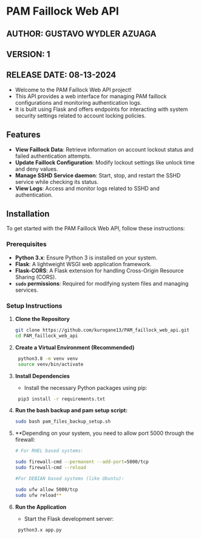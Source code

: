 # PAM Faillock Web API

## AUTHOR: GUSTAVO WYDLER AZUAGA
## VERSION: 1
## RELEASE DATE: 08-13-2024

- Welcome to the PAM Faillock Web API project!
- This API provides a web interface for managing PAM faillock configurations and monitoring authentication logs. 
- It is built using Flask and offers endpoints for interacting with system security settings related to account locking policies.

## Features

- **View Faillock Data**: Retrieve information on account lockout status and failed authentication attempts.
- **Update Faillock Configuration**: Modify lockout settings like unlock time and deny values.
- **Manage SSHD Service daemon**: Start, stop, and restart the SSHD service while checking its status.
- **View Logs**: Access and monitor logs related to SSHD and authentication.

## Installation

To get started with the PAM Faillock Web API, follow these instructions:

### Prerequisites

- **Python 3.x**: Ensure Python 3 is installed on your system.
- **Flask**: A lightweight WSGI web application framework.
- **Flask-CORS**: A Flask extension for handling Cross-Origin Resource Sharing (CORS).
- **`sudo` permissions**: Required for modifying system files and managing services.

### Setup Instructions

1. **Clone the Repository**

   ```bash
   git clone https://github.com/kurogane13/PAM_faillock_web_api.git
   cd PAM_faillock_web_api

2. **Create a Virtual Environment (Recommended)**

   ```bash
    python3.8 -m venv venv
    source venv/bin/activate

3. **Install Dependencies**

   - Install the necessary Python packages using pip:
   ```bash
    pip3 install -r requirements.txt

4. **Run the bash backup and pam setup script:**
   ```bash
   sudo bash pam_files_backup_setup.sh

5. **Depending on your system, you need to allow port 5000 through the firewall:

   ```bash
   # For RHEL based systems:

   sudo firewall-cmd --permanent --add-port=5000/tcp
   sudo firewall-cmd --reload
   
   #For DEBIAN based systems (like Ubuntu):

   sudo ufw allow 5000/tcp
   sudo ufw reload**

6. **Run the Application**

   - Start the Flask development server:
   ```bash
    python3.x app.py




